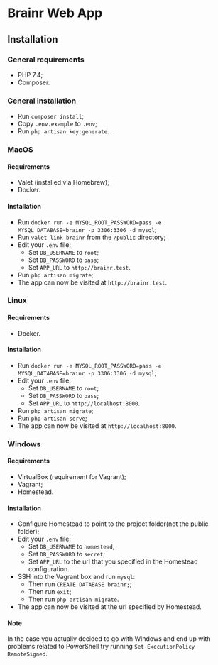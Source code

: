 # Brainr Web App

## Installation

### General requirements
- PHP 7.4;
- Composer.

### General installation
- Run `composer install`;
- Copy `.env.example` to `.env`;
- Run `php artisan key:generate`.

### MacOS

#### Requirements
- Valet (installed via Homebrew);
- Docker.

#### Installation
- Run `docker run -e MYSQL_ROOT_PASSWORD=pass -e MYSQL_DATABASE=brainr -p 3306:3306 -d mysql`;
- Run `valet link brainr` from the `/public` directory;
- Edit your `.env` file:
  - Set `DB_USERNAME` to `root`;
  - Set `DB_PASSWORD` to `pass`;
  - Set `APP_URL` to `http://brainr.test`.
- Run `php artisan migrate`;
- The app can now be visited at `http://brainr.test`.

### Linux

#### Requirements
- Docker.

#### Installation
- Run `docker run -e MYSQL_ROOT_PASSWORD=pass -e MYSQL_DATABASE=brainr -p 3306:3306 -d mysql`;
- Edit your `.env` file:
  - Set `DB_USERNAME` to `root`;
  - Set `DB_PASSWORD` to `pass`;
  - Set `APP_URL` to `http://localhost:8000`.
- Run `php artisan migrate`;
- Run `php artisan serve`;
- The app can now be visited at `http://localhost:8000`.

### Windows

#### Requirements
- VirtualBox (requirement for Vagrant);
- Vagrant;
- Homestead.

#### Installation
- Configure Homestead to point to the project folder(not the public folder);
- Edit your `.env` file:
  - Set `DB_USERNAME` to `homestead`;
  - Set `DB_PASSWORD` to `secret`;
  - Set `APP_URL` to the url that you specified in the Homestead configuration.
- SSH into the Vagrant box and run `mysql`:
  - Then run `CREATE DATABASE brainr;`;
  - Then run `exit`;
  - Then run `php artisan migrate`.
- The app can now be visited at the url specified by Homestead.

#### Note
In the case you actually decided to go with Windows and end up with problems related to PowerShell try running `Set-ExecutionPolicy RemoteSigned`.

